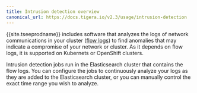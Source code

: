 ```yaml
---
title: Intrusion detection overview
canonical_url: https://docs.tigera.io/v2.3/usage/intrusion-detection
---
```


{{site.tseeprodname}} includes software that analyzes the logs of network communications
in your cluster ([flow logs]) to find anomalies that may indicate a compromise of
your network or cluster.  As it depends on flow logs, it is supported on Kubernets or OpenShift
clusters.

Intrusion detection jobs run in the Elasticsearch cluster that contains the flow
logs. You can configure the jobs to continuously analyze your logs as they are
added to the Elasticsearch cluster, or you can manually control the exact time
range you wish to analyze.


[flow logs]: ../logs/elastic/flow
